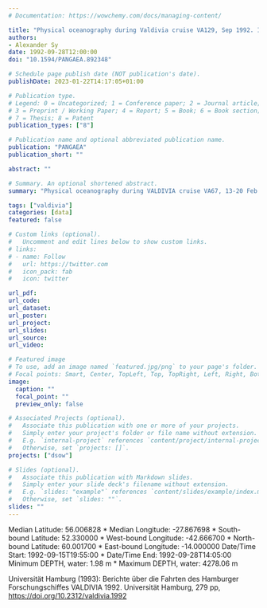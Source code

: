 ```yaml
---
# Documentation: https://wowchemy.com/docs/managing-content/

title: "Physical oceanography during Valdivia cruise VA129, Sep 1992. Institut für Meereskunde, Universität Hamburg"
authors: 
- Alexander Sy
date: 1992-09-28T12:00:00
doi: "10.1594/PANGAEA.892348"

# Schedule page publish date (NOT publication's date).
publishDate: 2023-01-22T14:17:05+01:00

# Publication type.
# Legend: 0 = Uncategorized; 1 = Conference paper; 2 = Journal article;
# 3 = Preprint / Working Paper; 4 = Report; 5 = Book; 6 = Book section;
# 7 = Thesis; 8 = Patent
publication_types: ["8"]

# Publication name and optional abbreviated publication name.
publication: "PANGAEA"
publication_short: ""

abstract: ""

# Summary. An optional shortened abstract.
summary: "Physical oceanography during VALDIVIA cruise VA67, 13-20 Feb 1988."

tags: ["valdivia"]
categories: [data]
featured: false

# Custom links (optional).
#   Uncomment and edit lines below to show custom links.
# links:
# - name: Follow
#   url: https://twitter.com
#   icon_pack: fab
#   icon: twitter

url_pdf:
url_code:
url_dataset:  
url_poster:
url_project:
url_slides:
url_source:
url_video:

# Featured image
# To use, add an image named `featured.jpg/png` to your page's folder. 
# Focal points: Smart, Center, TopLeft, Top, TopRight, Left, Right, BottomLeft, Bottom, BottomRight.
image:
  caption: ""
  focal_point: ""
  preview_only: false

# Associated Projects (optional).
#   Associate this publication with one or more of your projects.
#   Simply enter your project's folder or file name without extension.
#   E.g. `internal-project` references `content/project/internal-project/index.md`.
#   Otherwise, set `projects: []`.
projects: ["dsow"]

# Slides (optional).
#   Associate this publication with Markdown slides.
#   Simply enter your slide deck's filename without extension.
#   E.g. `slides: "example"` references `content/slides/example/index.md`.
#   Otherwise, set `slides: ""`.
slides: ""
---
```

Median Latitude: 56.006828 * Median Longitude: -27.867698 * South-bound Latitude: 52.330000 * West-bound Longitude: -42.666700 * North-bound Latitude: 60.001700 * East-bound Longitude: -14.000000
Date/Time Start: 1992-09-15T19:55:00 * Date/Time End: 1992-09-28T14:05:00
Minimum DEPTH, water: 1.98 m * Maximum DEPTH, water: 4278.06 m

Universität Hamburg (1993): Berichte über die Fahrten des Hamburger Forschungschiffes VALDIVIA 1992. Universität Hamburg, 279 pp, https://doi.org/10.2312/valdivia.1992